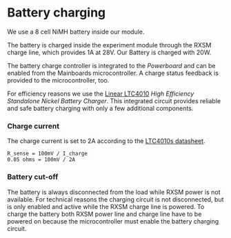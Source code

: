 # Battery charging

We use a 8 cell NiMH battery inside our module.

The battery is charged inside the experiment module through the RXSM charge line, which provides 1A at 28V. Our Battery is charged with 20W.

The battery charge controller is integrated to the *Powerboard* and can be enabled from the Mainboards microcontroller.
A charge status feedback is provided to the microcontroller, too.

For efficiency reasons we use the [Linear LTC4010](http://www.linear.com/product/LTC4010) *High Efficiency Standalone Nickel Battery Charger*. This integrated circuit provides reliable and safe battery charging with only a few additional components.

### Charge current
The charge current is set to 2A according to the [LTC4010s datasheet](http://cds.linear.com/docs/en/datasheet/4010fb.pdf).
```
R_sense = 100mV / I_charge
0.05 ohms = 100mV / 2A
```

### Battery cut-off
The battery is always disconnected from the load while RXSM power is not available.
For technical reasons the charging circuit is not disconnected, but is only enabled and active while the RXSM charge line is powered.
To charge the battery both RXSM power line and charge line have to be powered on because the microcontroller must enable the battery charging circuit.

